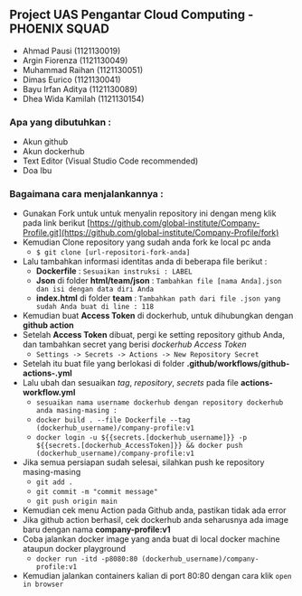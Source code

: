 
## Project UAS Pengantar Cloud Computing - PHOENIX SQUAD
- Ahmad Pausi (1121130019)
- Argin Fiorenza (1121130049)
- Muhammad Raihan (1121130051)
- Dimas Eurico (1121130041)
- Bayu Irfan Aditya (1121130089)
- Dhea Wida Kamilah (1121130154)

### Apa yang dibutuhkan :
- Akun github
- Akun dockerhub
- Text Editor (Visual Studio Code recommended)
- Doa Ibu

### Bagaimana cara menjalankannya :
- Gunakan Fork untuk untuk menyalin repository ini dengan meng klik pada link berikut [https://github.com/global-institute/Company-Profile.git](https://github.com/global-institute/Company-Profile/fork)
- Kemudian Clone repository yang sudah anda fork ke local pc anda
  - `$ git clone [url-repositori-fork-anda]`
- Lalu tambahkan informasi identitas anda di beberapa file berikut :
   - **Dockerfile** : `Sesuaikan instruksi : LABEL`
   - **Json** di folder **html/team/json** : `Tambahkan file [nama Anda].json dan isi dengan data diri Anda`
   - **index.html** di folder **team** : `Tambahkan path dari file .json yang sudah Anda buat di line : 118`
- Kemudian buat **Access Token** di dockerhub, untuk dihubungkan dengan **github action**
- Setelah **Access Token** dibuat, pergi ke setting repository github Anda, dan tambahkan secret yang berisi _dockerhub Access Token_
  - `Settings -> Secrets -> Actions -> New Repository Secret`
- Setelah itu buat file yang berlokasi di folder **.github/workflows/github-actions-.yml**
- Lalu ubah dan sesuaikan _tag_, _repository_, _secrets_ pada file **actions-workflow.yml** 
  - `sesuaikan nama username dockerhub dengan repository dockerhub anda masing-masing :`
  - `docker build . --file Dockerfile --tag (dockerhub_username)/company-profile:v1`
  - `docker login -u ${{secrets.[dockerhub_username]}} -p ${{secrets.[dockerhub_AccessToken]}} && docker push (dockerhub_username)/company-profile:v1`
- Jika semua persiapan sudah selesai, silahkan push ke repository masing-masing
  - `git add .`
  - `git commit -m "commit message"`
  - `git push origin main`
- Kemudian cek menu Action pada Github anda, pastikan tidak ada error
- Jika github action berhasil, cek dockerhub anda seharusnya ada image baru dengan nama **company-profile:v1**
- Coba jalankan docker image yang anda buat di local docker machine ataupun docker playground
  - `docker run -itd -p8080:80 (dockerhub_username)/company-profile:v1`
- Kemudian jalankan containers kalian di port 80:80 dengan cara klik `open in browser`
